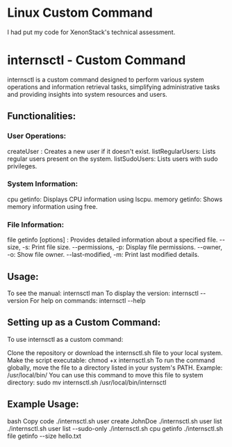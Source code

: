 # Linux Custom Command
I had put my code for XenonStack's technical assessment.

# internsctl - Custom Command
internsctl is a custom command designed to perform various system operations and information retrieval tasks, simplifying administrative tasks and providing insights into system resources and users.

## Functionalities:
### User Operations:

createUser <username>: Creates a new user if it doesn't exist.
listRegularUsers: Lists regular users present on the system.
listSudoUsers: Lists users with sudo privileges.
### System Information:

cpu getinfo: Displays CPU information using lscpu.
memory getinfo: Shows memory information using free.
### File Information:

file getinfo [options] <file-name>: Provides detailed information about a specified file.
--size, -s: Print file size.
--permissions, -p: Display file permissions.
--owner, -o: Show file owner.
--last-modified, -m: Print last modified details.
## Usage:
To see the manual: internsctl man
To display the version: internsctl --version
For help on commands: internsctl --help
## Setting up as a Custom Command:
To use internsctl as a custom command:

Clone the repository or download the internsctl.sh file to your local system.
Make the script executable: chmod +x internsctl.sh
To run the command globally, move the file to a directory listed in your system's PATH. Example: /usr/local/bin/
You can use this command to move this file to system directory:
sudo mv internsctl.sh /usr/local/bin/internsctl
## Example Usage:
bash
Copy code
./internsctl.sh user create JohnDoe
./internsctl.sh user list
./internsctl.sh user list --sudo-only
./internsctl.sh cpu getinfo
./internsctl.sh file getinfo --size hello.txt

